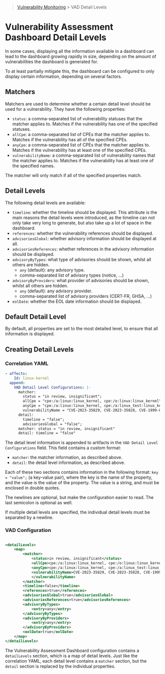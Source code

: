 > [Vulnerability Monitoring](../inventory-enrichment-overview.md) > VAD Detail Levels

# Vulnerability Assessment Dashboard Detail Levels

In some cases, displaying all the information available in a dashboard can lead to the dashboard growing rapidly in
size, depending on the amount of vulnerabilities the dashboard is generated for.

To at least partially mitigate this, the dashboard can be configured to only display certain information, depending on
several factors.

## Matchers

Matchers are used to determine whether a certain detail level should be used for a vulnerability. They have the
following properties:

- `status`: a comma-separated list of vulnerability statuses that the matcher applies to. Matches if the vulnerability
  has one of the specified statuses.
- `allCpe`: a comma-separated list of CPEs that the matcher applies to. Matches if the vulnerability has all of the
  specified CPEs.
- `anyCpe`: a comma-separated list of CPEs that the matcher applies to. Matches if the vulnerability has at least one of
  the specified CPEs.
- `vulnerabilityName`: a comma-separated list of vulnerability names that the matcher applies to. Matches if the
  vulnerability has at least one of the specified names.

The matcher will only match if all of the specified properties match.

## Detail Levels

The following detail levels are available:

- `timeline`: whether the timeline should be displayed. This attribute is the main reasons the detail levels were
  introduced, as the timeline can not only take very long to generate, but also take up a lot of space in the dashboard.
- `references`: whether the vulnerability references should be displayed.
- `advisoriesGlobal`: whether advisory information should be displayed at all.
- `advisoriesReferences`: whether references in the advisory information should be displayed.
- `advisoryByTypes`: what type of advisories should be shown, whilst all others are hidden.
    - `any` (default): any advisory type.
    - comma-separated list of advisory types (notice, ...)
- `advisoryByProviders`: what provider of advisories should be shown, whilst all others are hidden.
    - `any` (default): any advisory provider.
    - comma-separated list of advisory providers (CERT-FR, GHSA, ...)
- `eolDate`: whether the EOL date information should be displayed.

## Default Detail Level

By default, all properties are set to the most detailed level, to ensure that all information is displayed.

## Creating Detail Levels

### Correlation YAML

```yaml
- affects:
    Id: linux-kernel
  append:
    VAD Detail Level Configurations: |-
      matcher:
        status = "in review, insignificant";
        allCpe = "cpe:/a:linux:linux_kernel, cpe:/o:linux:linux_kernel";
        anyCpe = "cpe:/a:linux:linux_kernel, cpe:/a:linux_test:linux_kernel";
        vulnerabilityName = "CVE-2023-35829, CVE-2023-35828, CVE-1999-0431";
      detail:
        timeline = "false";
        advisoriesGlobal = "false";
      matcher: status = "in review, insignificant"
      detail: timeline = "false"
```

The detail level information is appended to artifacts in the `VAD Detail Level Configurations` field. This field
contains a custom format:

- `matcher`: the matcher information, as described above.
- `detail`: the detail level information, as described above.

Each of these two sections contains information in the following format: `key = "value";` (a key-value pair), where the
key is the name of the property, and the value is the value of the property. The value is a string, and must be enclosed
in double quotes.

The newlines are optional, but make the configuration easier to read. The last semicolon is optional as well.

If multiple detail levels are specified, the individual detail levels must be separated by a newline.

### VAD Configuration

```xml

<detailLevels>
    <map>
        <matcher>
            <status>in review, insignificant</status>
            <allCpe>cpe:/a:linux:linux_kernel, cpe:/o:linux:linux_kernel</allCpe>
            <anyCpe>cpe:/a:linux:linux_kernel, cpe:/a:linux_test:linux_kernel</anyCpe>
            <vulnerabilityName>CVE-2023-35829, CVE-2023-35828, CVE-1999-0431
            </vulnerabilityName>
        </matcher>
        <timeline>false</timeline>
        <references>true</references>
        <advisoriesGlobal>true</advisoriesGlobal>
        <advisoriesReferences>true</advisoriesReferences>
        <advisoryByTypes>
            <entry>any</entry>
        </advisoryByTypes>
        <advisoryByProviders>
            <entry>any</entry>
        </advisoryByProviders>
        <eolDate>true</eolDate>
    </map>
</detailLevels>
```

The Vulnerability Assessment Dashboard configuration contains a `detailLevels` section, which is a map of detail levels.
Just like the correlation YAML, each detail level contains a `matcher` section, but the `detail` section is replaced by
the individual properties.
